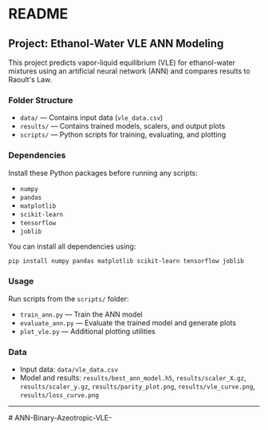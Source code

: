 # README

## Project: Ethanol-Water VLE ANN Modeling

This project predicts vapor-liquid equilibrium (VLE) for ethanol-water mixtures using an artificial neural network (ANN) and compares results to Raoult's Law.

### Folder Structure

- `data/` — Contains input data (`vle_data.csv`)
- `results/` — Contains trained models, scalers, and output plots
- `scripts/` — Python scripts for training, evaluating, and plotting

### Dependencies

Install these Python packages before running any scripts:

- `numpy`
- `pandas`
- `matplotlib`
- `scikit-learn`
- `tensorflow`
- `joblib`

You can install all dependencies using:

```sh
pip install numpy pandas matplotlib scikit-learn tensorflow joblib
```

### Usage

Run scripts from the `scripts/` folder:

- `train_ann.py` — Train the ANN model
- `evaluate_ann.py` — Evaluate the trained model and generate plots
- `plot_vle.py` — Additional plotting utilities

### Data

- Input data: `data/vle_data.csv`
- Model and results: `results/best_ann_model.h5`, `results/scaler_X.gz`, `results/scaler_y.gz`, `results/parity_plot.png`, `results/vle_curve.png`, `results/loss_curve.png`

---

#   A N N - B i n a r y - A z e o t r o p i c - V L E -  
 